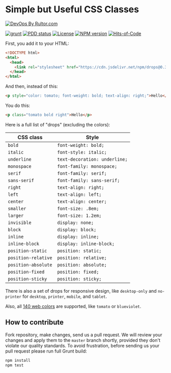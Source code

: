 # Simple but Useful CSS Classes

[![DevOps By Rultor.com](https://www.rultor.com/b/yegor256/drops)](https://www.rultor.com/p/yegor256/drops)

[![grunt](https://github.com/yegor256/drops/actions/workflows/grunt.yml/badge.svg)](https://github.com/yegor256/drops/actions/workflows/grunt.yml)
[![PDD status](https://www.0pdd.com/svg?name=yegor256/drops)](https://www.0pdd.com/p?name=teamed/yegor256/drops)
[![License](https://img.shields.io/badge/license-MIT-green.svg)](https://github.com/yegor256/drops/blob/master/LICENSE.txt)
[![NPM version](https://badge.fury.io/js/drops.svg)](https://badge.fury.io/js/drops)
[![Hits-of-Code](https://hitsofcode.com/github/yegor256/drops)](https://hitsofcode.com/view/github/yegor256/drops)

First, you add it to your HTML:

```html
<!DOCTYPE html>
<html>
  <head>
    <link rel="stylesheet" href="https://cdn.jsdelivr.net/npm/drops@0.3.0/dist/drops-0.3.0.min.css"/>
  </head>
</html>
```

And then, instead of this:

```html
<p style="color: tomato; font-weight: bold; text-align: right;">Hello</p>
```

You do this:

```html
<p class="tomato bold right">Hello</p>
```

Here is a full list of "drops" (excluding the colors):

| CSS class | Style |
|---|---|
| `bold` | `font-weight: bold;` |
| `italic` | `font-style: italic;` |
| `underline` | `text-decoration: underline;` |
| `monospace` | `font-family: monospace;` |
| `serif` | `font-family: serif;` |
| `sans-serif` | `font-family: sans-serif;` |
| `right` | `text-align: right;` |
| `left` | `text-align: left;` |
| `center` | `text-align: center;` |
| `smaller` | `font-size: .8em;` |
| `larger` | `font-size: 1.2em;` |
| `invisible` | `display: none;` |
| `block` | `display: block;` |
| `inline` | `display: inline;` |
| `inline-block` | `display: inline-block;` |
| `position-static` | `position: static;` |
| `position-relative` | `position: relative;` |
| `position-absolute` | `position: absolute;` |
| `position-fixed` | `position: fixed;` |
| `position-sticky` | `position: sticky;` |

There is also a set of drops for responsive design, like `desktop-only` and
`no-printer` for `desktop`, `printer`, `mobile`, and `tablet`.

Also, all [140 web colors](https://en.wikipedia.org/wiki/Web_colors)
are supported, like `tomato` or `blueviolet`.

## How to contribute

Fork repository, make changes, send us a pull request. We will review
your changes and apply them to the `master` branch shortly, provided
they don't violate our quality standards. To avoid frustration, before
sending us your pull request please run full Grunt build:

```bash
npm install
npm test
```
